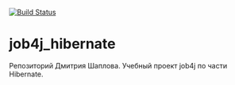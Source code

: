 [![Build Status](https://travis-ci.org/DmitriyShaplov/job4j_hibernate.svg?branch=master)](https://travis-ci.org/DmitriyShaplov/job4j_hibernate)

# job4j_hibernate

Репозиторий Дмитрия Шаплова.
Учебный проект job4j по части Hibernate.